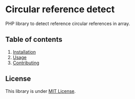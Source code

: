 Circular reference detect
=========================

PHP library to detect reference circular references in array.

Table of contents
-----------------

1. [Installation](01-installation.md)
2. [Usage](02-usage.md)
3. [Contributing](03-contributing.md)

License
-------

This library is under [MIT License](http://opensource.org/licenses/mit-license.php).
